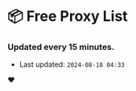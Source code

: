 # :package: Free Proxy List
### Updated every 15 minutes.

- Last updated: `2024-08-18 04:33`

:heart:
